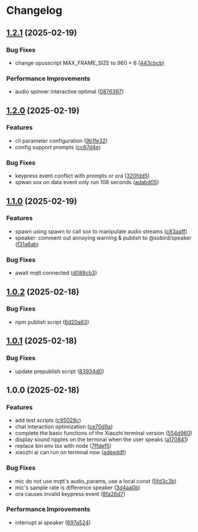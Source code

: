 # Changelog

## [1.2.1](https://github.com/sobird/xiaozhi/compare/v1.2.0...v1.2.1) (2025-02-19)


### Bug Fixes

* change opusscript MAX_FRAME_SIZE to 960 * 6 ([443cbcb](https://github.com/sobird/xiaozhi/commit/443cbcbda97ebea58d3030b4a019983fe79fecdf))


### Performance Improvements

* audio spinner interactive optimal ([0876397](https://github.com/sobird/xiaozhi/commit/0876397d9a91cd85565b9b8ea3a42a0798548696))

## [1.2.0](https://github.com/sobird/xiaozhi/compare/v1.1.0...v1.2.0) (2025-02-19)


### Features

* cli parameter configuration ([9b1fe32](https://github.com/sobird/xiaozhi/commit/9b1fe329e1e21546c3615586b6d0edb305ecaed3))
* config support prompts ([cc67d4e](https://github.com/sobird/xiaozhi/commit/cc67d4e9b5986e3c9a09f0049608087eb15a1c31))


### Bug Fixes

* keypress event conflict with prompts or ora ([320fdd5](https://github.com/sobird/xiaozhi/commit/320fdd55aa1100efc37ae668b8fa768f588b17d1))
* spwan sox on data event only run 108 seconds ([adabd05](https://github.com/sobird/xiaozhi/commit/adabd05635229685b05b0a9b26a5581aa71933ae))

## [1.1.0](https://github.com/sobird/xiaozhi/compare/v1.0.2...v1.1.0) (2025-02-19)


### Features

* spawn using spawn to call sox to manipulate audio streams ([c83aaff](https://github.com/sobird/xiaozhi/commit/c83aaff3bf385c2ed87471a518e4e190012f8ab0))
* speaker: comment out annoying warning & publish to @sobird/speaker ([f31a6ab](https://github.com/sobird/xiaozhi/commit/f31a6ab8308f93624fcc38431a97e69b16787c72))


### Bug Fixes

* await mqtt connected ([d088cb3](https://github.com/sobird/xiaozhi/commit/d088cb3e0484ca610c6ac79f2a6b8e4f48163c65))

## [1.0.2](https://github.com/sobird/xiaozhi/compare/v1.0.1...v1.0.2) (2025-02-18)


### Bug Fixes

* npm publish script ([6d20a63](https://github.com/sobird/xiaozhi/commit/6d20a63c869f1848304ca557991cb513b1d2a7c2))

## [1.0.1](https://github.com/sobird/xiaozhi/compare/v1.0.0...v1.0.1) (2025-02-18)


### Bug Fixes

* update prepublish script ([83934d0](https://github.com/sobird/xiaozhi/commit/83934d00d43fe0421ac1f1576e0e59cd7d9da007))

## 1.0.0 (2025-02-18)


### Features

* add test scripts ([c95028c](https://github.com/sobird/xiaozhi/commit/c95028c543b6ce1402d19f321d8f9d04eef27529))
* chat interaction optimization ([ce70d9a](https://github.com/sobird/xiaozhi/commit/ce70d9a7ca5f29c3d1ac481d709f460e61a9e417))
* complete the basic functions of the Xiaozhi terminal version ([554d960](https://github.com/sobird/xiaozhi/commit/554d9606dd858757cc181bf367358470033c049f))
* display sound ripples on the terminal when the user speaks ([a170841](https://github.com/sobird/xiaozhi/commit/a1708416ef8b833e2e33c05efd22376b31bb95c2))
* replace bin env tsx with  node ([7ffdef5](https://github.com/sobird/xiaozhi/commit/7ffdef52e144cd89cecd82f1d26c945f0a52ac1a))
* xiaozhi ai can run on terminal now ([adeeddf](https://github.com/sobird/xiaozhi/commit/adeeddf501687e3e79e31011c95801252031318a))


### Bug Fixes

* mic do not use mqtt's audio_params, use a local const ([5fd3c3b](https://github.com/sobird/xiaozhi/commit/5fd3c3bc96e8c4e6c7f6dc113c4c4deb48357327))
* mic's sample rate is difference speaker ([3d4aa0b](https://github.com/sobird/xiaozhi/commit/3d4aa0bc6c3af2c1376867320e483c7cc86027fa))
* ora causes invalid keypress event ([8fa26d7](https://github.com/sobird/xiaozhi/commit/8fa26d73c30944af7e402615d56dd067ac6f50b0))


### Performance Improvements

* interrupt ai speaker ([697a524](https://github.com/sobird/xiaozhi/commit/697a524ec96bae47bd48a1abf8356e764e670205))
